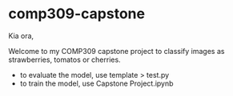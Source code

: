 # comp309-capstone

Kia ora,

Welcome to my COMP309 capstone project to classify images as strawberries, tomatos or cherries.
* to evaluate the model, use template > test.py
* to train the model, use Capstone Project.ipynb
